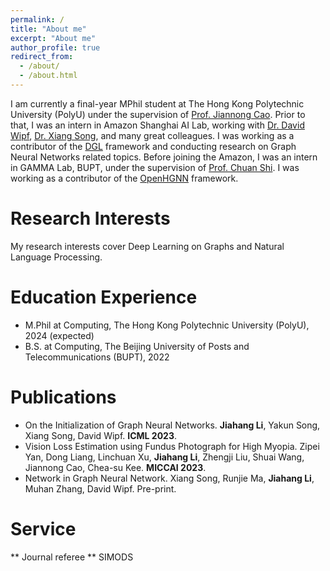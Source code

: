 ```yaml
---
permalink: /
title: "About me"
excerpt: "About me"
author_profile: true
redirect_from: 
  - /about/
  - /about.html
---
```


I am currently a final-year MPhil student at The Hong Kong Polytechnic University (PolyU) under the supervision of [Prof. Jiannong Cao](https://www4.comp.polyu.edu.hk/~csjcao/). Prior to that, I was an intern in Amazon Shanghai AI Lab, working with [Dr. David Wipf](http://www.davidwipf.com/), [Dr. Xiang Song](https://scholar.google.com/citations?user=LyPpCKwAAAAJ&hl=en), and many great colleagues. I was working as a contributor of the [DGL](https://www.dgl.ai/) framework and conducting research on Graph Neural Networks related topics. Before joining the Amazon, I was an intern in GAMMA Lab, BUPT, under the supervision of [Prof. Chuan Shi](http://shichuan.org/). I was working as a contributor of the [OpenHGNN](https://github.com/BUPT-GAMMA/OpenHGNN) framework.

Research Interests
======
My research interests cover Deep Learning on Graphs and Natural Language Processing. 

Education Experience
======
* M.Phil at Computing, The Hong Kong Polytechnic University (PolyU), 2024 (expected)
* B.S. at Computing, The Beijing University of Posts and Telecommunications (BUPT), 2022

Publications
======
* On the Initialization of Graph Neural Networks. **Jiahang Li**, Yakun Song, Xiang Song, David Wipf. **ICML 2023**.
* Vision Loss Estimation using Fundus Photograph for High Myopia. Zipei Yan, Dong Liang, Linchuan Xu, **Jiahang Li**, Zhengji Liu, Shuai Wang, Jiannong Cao, Chea-su Kee. **MICCAI 2023**.
* Network in Graph Neural Network. Xiang Song, Runjie Ma, **Jiahang Li**, Muhan Zhang, David Wipf. Pre-print.

Service
======
** Journal referee ** SIMODS

